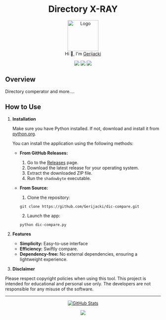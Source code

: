 <h1 align="center">Directory X-RAY</h1>

<p align="center">
  <img src="https://github.com/Gerijacki.png" width="100" alt="Logo"/><br/>
  Hi 👋, I'm <a href="https://github.com/Gerijacki">Gerijacki</a>
</p>

<p align="center">
  <a href="https://github.com/Gerijacki/dic-compare/stargazers"><img src="https://img.shields.io/github/stars/Gerijacki/dic-compare?colorA=363a4f&colorB=b7bdf8&style=for-the-badge"></a>
  <a href="https://github.com/Gerijacki/dic-compare/issues"><img src="https://img.shields.io/github/issues/Gerijacki/dic-compare?colorA=363a4f&colorB=f5a97f&style=for-the-badge"></a>
  <a href="https://github.com/Gerijacki/dic-compare/contributors"><img src="https://img.shields.io/github/contributors/Gerijacki/dic-compare?colorA=363a4f&colorB=a6da95&style=for-the-badge"></a>
</p>

## Overview

Directory comperator and more....

## How to Use

1. **Installation**

   Make sure you have Python installed. If not, download and install it from [python.org](https://www.python.org/).

    You can install the application using the following methods:

    - **From GitHub Releases:**
      1. Go to the [Releases](https://github.com/Gerijacki/dic-compare/releases) page.
      2. Download the latest release for your operating system.
      3. Extract the downloaded ZIP file.
      4. Run the `shadowbyte` executable.

    - **From Source:**
      1. Clone the repository:
      ```
      git clone https://github.com/Gerijacki/dic-compare.git
      ```
      2. Launch the app:
      ```
      python dic-compare.py
      ```

2. **Features**
   - **Simplicity:** Easy-to-use interface
   - **Efficiency:** Swiftly compare.
   - **Dependency-free:** No external dependencies, ensuring a lightweight experience.

3. **Disclaimer**

Please respect copyright policies when using this tool. This project is intended for educational and personal use only. The developers are not responsible for any misuse of the software.

---

<p align="center">
  <a href="https://github.com/Gerijacki">
    <img src="https://github-readme-stats.vercel.app/api?username=Gerijacki&show_icons=true&theme=dark&count_private=true" alt="GitHub Stats" />
  </a>
</p>

<p align="center">
  <img src="https://raw.githubusercontent.com/Trilokia/Trilokia/379277808c61ef204768a61bbc5d25bc7798ccf1/bottom_header.svg" />
</p>
